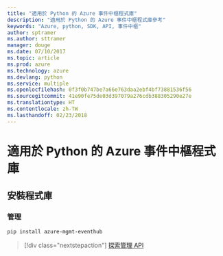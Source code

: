 ```yaml
---
title: "適用於 Python 的 Azure 事件中樞程式庫"
description: "適用於 Python 的 Azure 事件中樞程式庫參考"
keywords: "Azure, python, SDK, API, 事件中樞"
author: sptramer
ms.author: sttramer
manager: douge
ms.date: 07/10/2017
ms.topic: article
ms.prod: azure
ms.technology: azure
ms.devlang: python
ms.service: multiple
ms.openlocfilehash: 0f3f0b747be7a66e763daa2ebf4bf73881536f56
ms.sourcegitcommit: 41e90fe75de03d397079a276cdb388305290e27e
ms.translationtype: HT
ms.contentlocale: zh-TW
ms.lasthandoff: 02/23/2018
---
```

# <a name="azure-event-hubs-libraries-for-python"></a>適用於 Python 的 Azure 事件中樞程式庫

## <a name="install-the-libraries"></a>安裝程式庫


### <a name="management"></a>管理

```bash
pip install azure-mgmt-eventhub
```
> [!div class="nextstepaction"]
> [探索管理 API](/python/api/overview/azure/eventhub/management)
